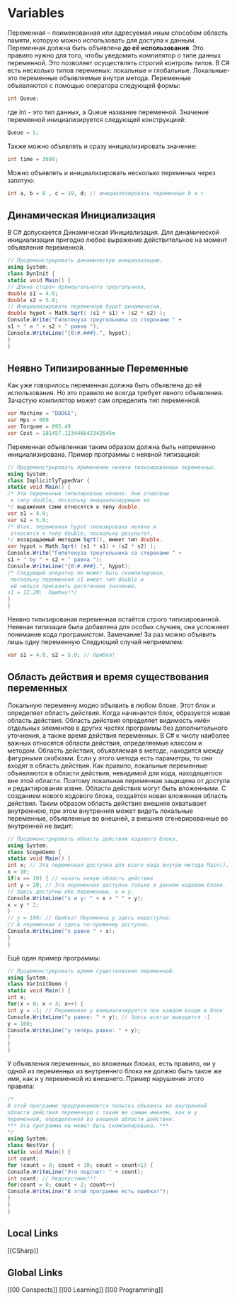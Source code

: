 # Variables 
Переменная – поименованная или адресуемая иным способом область памяти, которую можно использовать для доступа к данным.
Переменная должна быть объявлена __до её использования__. Это правило нужно для того, чтобы уведомить компилятор о типе данных переменной. Это позволяет осуществлять строгий контроль типов. 
В С# есть несколько типов переменых: локальные и глобальные.
Локальные-это переменные объявляемые внутри метода.
Переменные объявляются с помощью оператора следующей формы:
```csharp 
int Queue;
```
 где int - это тип данных, а Queue название переменной.
 Значение переменной инициализируется следующей конструкцией:
 ```csharp 
 Queue = 5;
 ```
 Также можно объявлять и сразу инициализировать значение:
 ```csharp 
 int time = 3600;
 ```
 Можно объявлять и инициализировать несколько перемнных через запятую:
 ```csharp
 int а, b = 8 , с = 19, d; // инициализировать переменные b и с
 ```
## Динамическая Инициализация 
В C# допускается Динамическая Инициализация. Для динамической инициализации пригодно любое выражение действительное на момент объявления переменной.
```csharp
// Продемонстрировать динамическую инициализацию.
using System;
class DynInit {
static void Main() {
// Длина сторон прямоугольного треугольника,
double s1 = 4.0;
double s2 = 5.0;
// Инициализировать переменную hypot динамически,
double hypot = Math.Sqrt( (s1 * s1) + (s2 * s2) );
Console.Write("Гипотенуза треугольника со сторонами " +
s1 + " и " + s2 + " равна ");
Console.WriteLine("{0:#.###}.", hypot);
}
}
```
## Неявно Типизированные Переменные
Как уже говорилось переменная должна быть объявлена до её использования. Но это правило не всегда требует явного объявления. Зачастую компилятор может сам определить тип переменной. 
```csharp 
var Machine = "DODGE";
var Hps = 660
var Torquee = 895.49
var Cost = 181457.123446642342645m
```
Переменная объявленная таким образом должна быть непременно инициализирована.
Пример программы с неявной типизацией:
```csharp 
// Продемонстрировать применение неявно типизированных переменных.
using System;
class ImplicitlyTypedVar {
static void Main() {
/* Эти переменные типизированы неявно. Они отнесены
 к типу double, поскольку инициализирующие их
*/ выражения сами относятся к типу double.
var s1 = 4.0;
var s2 = 5.0;
/* Итак, переменная hypot типизирована неявно и
 относится к типу double, поскольку результат,
*/ возвращаемый методом Sqrt(), имеет тип double.
var hypot = Math.Sqrt( (s1 * s1) + (s2 * s2) );
Console.Write("Гипотенуза треугольника со сторонами " +
s1 + " by " + s2 + " равна ");
Console.WriteLine("{0:#.###}.", hypot);
/* Следующий оператор не может быть скомпилирован,
 поскольку переменная s1 имеет тип double и
 ей нельзя присвоить десятичное значение.
s1 = 12.2М;  Ошибка!*/ 
}
}
```
Неявно типизированая переменная остаётся строго типизированной. Неявная типизация была добавлена для особых случаев, она усложняет понимание кода програмистом.
Замечание! 
За раз можно объявить лишь одну переменную 
Следующий случай неприемлем:
```csharp
var s1 = 4.0, s2 = 5.0; // Ошибка!
```
## Область действия и время существования переменных
Локальную переменну модно объявить в любом блоке. Этот блок и определяет область действия. Когда начинается блок, образуется новая область действия. Область действия определяет видимость имён отдельных элементов в других частях программы без дополнительного уточнения, а также время действия переменных. В C# к числу наиболее важных относятся области действия, определяемые классом и методом. 
Область действия, объявляемая в методе, находится между фигурными скобками. Если у этого метода есть параметры, то они входят в область действия. Как правило, локальные переменные объявляются в области действия, невидимой
для кода, находящегося вне этой области. Поэтому локальная переменная защищена от доступа и редактирования извне.
Области действия могут быть вложенными. С созданием нового кодового блока, создаётся новая вложенная область действия. Таким образом область действия внешняя охватывает внутреннюю, при этом внутренняя может видеть локальные переменные, объявленные во внешней, а внешняя сгенерированные во внутренней не видит:
```csharp
// Продемонстрировать область действия кодового блока.
using System;
class ScopeDemo {
static void Main() {
int x; // Эта переменная доступна для всего кода внутри метода Main().
х = 10;
if(x == 10) { // начать новую область действия
int у = 20; // Эта переменная доступна только в данном кодовом блоке.
// Здесь доступны обе переменные, х и у.
Console.WriteLine("х и у: " + х + " " + у);
х = у * 2;
}
// у = 100; // Ошибка! Переменна у здесь недоступна.
// А переменная х здесь по-прежнему доступна.
Console.WriteLine("х равно " + х);
}
}
```
Ещё один пример программы:
```csharp
// Продемонстрировать время существования переменной.
using System;
class VarInitDemo {
static void Main() {
int x;
for(x = 0; x < 3; x++) {
int у = -1; // Переменная у инициализируется при каждом входе в блок.
Console.WriteLine("у равно: " + у); // Здесь всегда выводится -1
у = 100;
Console.WriteLine("у теперь равно: " + у);
}
}
}
```
У объявления переменных, во вложеных блоках, есть правило, ни у одной из переменных из внутренннго блока не должно быть такое же имя, как и у переменной из внешнего. 
Пример нарушения этого правила:
```csharp
/*
В этой программе предпринимается попытка объявить во внутренней
области действия переменную с таким же самым именем, как и у
переменной, определенной во внешней области действия.
*** Эта программа не может быть скомпилирована. ***
*/
using System;
class NestVar {
static void Main() {
int count;
for (count = 0; count < 10; count = count+1) {
Console.WriteLine("Это подсчет: " + count);
int count; // Недопустимо!!!
for(count = 0; count < 2; count++)
Console.WriteLine("В этой программе есть ошибка!");
}
}
}
```



 


## Local Links 
[[CSharp]]


## Global Links
[[00 Conspects]]
[[00 Learning]]
[[00 Programming]]
